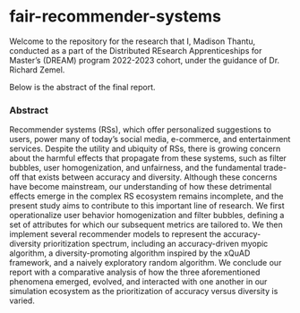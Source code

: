 # fair-recommender-systems
Welcome to the repository for the research that I, Madison Thantu, conducted as a part of the Distributed REsearch Apprenticeships for Master’s (DREAM) program 2022-2023 cohort, under the guidance of Dr. Richard Zemel.

Below is the abstract of the final report.

### Abstract

Recommender systems (RSs), which offer personalized suggestions to users, power many of today’s social media, e-commerce, and entertainment services. Despite the utility and ubiquity of RSs, there is growing concern about the harmful effects that propagate from these systems, such as filter bubbles, user homogenization, and unfairness, and the fundamental trade-off that exists between accuracy and diversity. Although these concerns have become mainstream, our understanding of how these detrimental effects emerge in the complex RS ecosystem remains incomplete, and the present study aims to contribute to this important line of research. We first operationalize user behavior homogenization and filter bubbles, defining a set of attributes for which our subsequent metrics are tailored to. We then implement several recommender models to represent the accuracy-diversity prioritization spectrum, including an accuracy-driven myopic algorithm, a diversity-promoting algorithm inspired by the xQuAD framework, and a naively exploratory random algorithm. We conclude our report with a comparative analysis of how the three aforementioned phenomena emerged, evolved, and interacted with one another in our simulation ecosystem as the prioritization of accuracy versus diversity is varied.
